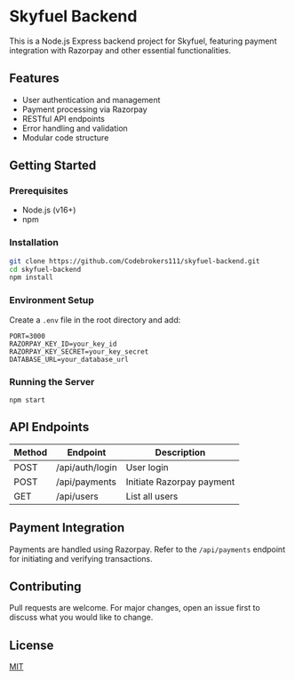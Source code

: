 # Skyfuel Backend

This is a Node.js Express backend project for Skyfuel, featuring payment integration with Razorpay and other essential functionalities.

## Features

- User authentication and management
- Payment processing via Razorpay
- RESTful API endpoints
- Error handling and validation
- Modular code structure

## Getting Started

### Prerequisites

- Node.js (v16+)
- npm

### Installation

```bash
git clone https://github.com/Codebrokers111/skyfuel-backend.git
cd skyfuel-backend
npm install
```

### Environment Setup

Create a `.env` file in the root directory and add:

```
PORT=3000
RAZORPAY_KEY_ID=your_key_id
RAZORPAY_KEY_SECRET=your_key_secret
DATABASE_URL=your_database_url
```

### Running the Server

```bashs
npm start
```

## API Endpoints

| Method | Endpoint         | Description                |
|--------|-----------------|----------------------------|
| POST   | /api/auth/login | User login                 |
| POST   | /api/payments   | Initiate Razorpay payment  |
| GET    | /api/users      | List all users             |

## Payment Integration

Payments are handled using Razorpay. Refer to the `/api/payments` endpoint for initiating and verifying transactions.

## Contributing

Pull requests are welcome. For major changes, open an issue first to discuss what you would like to change.

## License

[MIT](LICENSE)

